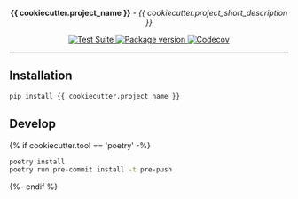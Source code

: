 <p align="center"><strong>{{ cookiecutter.project_name }}</strong> <em>- {{ cookiecutter.project_short_description }}</em></p>

<p align="center">
<a href="https://github.com/{{cookiecutter.github_username}}/{{cookiecutter.project_name}}/actions">
    <img src="https://github.com/{{cookiecutter.github_username}}/{{cookiecutter.project_name}}/workflows/Test%20Suite/badge.svg" alt="Test Suite">
</a>
<a href="https://pypi.org/project/{{cookiecutter.project_name}}/">
    <img src="https://badge.fury.io/py/{{cookiecutter.project_name}}.svg" alt="Package version">
</a>
<a href="https://codecov.io/gh/{{cookiecutter.github_username}}/{{cookiecutter.project_name}}">
    <img src="https://codecov.io/gh/{{cookiecutter.github_username}}/{{cookiecutter.project_name}}/branch/master/graph/badge.svg" alt="Codecov">
</a>
</p>

---

## Installation

``` bash
pip install {{ cookiecutter.project_name }}
```


## Develop

{% if cookiecutter.tool == 'poetry' -%}
```bash
poetry install
poetry run pre-commit install -t pre-push
```
{%- endif %}
